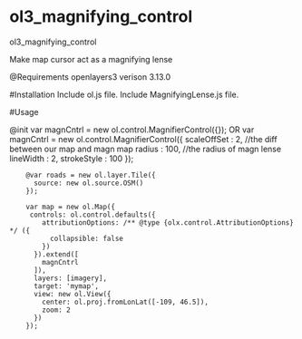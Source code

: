 # ol3_magnifying_control
ol3_magnifying_control

Make map cursor act as a magnifying lense

@Requirements
openlayers3 verison 3.13.0

#Installation
    Include ol.js file.
    Include MagnifyingLense.js file.

#Usage

@init
        var magnCntrl = new ol.control.MagnifierControl({});
        OR
        var magnCntrl = new ol.control.MagnifierControl({
        scaleOffSet : 2,     //the diff between our map and magn map
        radius      : 100,   //the radius of magn lense
        lineWidth   : 2,
        strokeStyle : 100
        });


        @var roads = new ol.layer.Tile({
          source: new ol.source.OSM()
        });
        
        var map = new ol.Map({
         controls: ol.control.defaults({
            attributionOptions: /** @type {olx.control.AttributionOptions} */ ({
              collapsible: false
            })
          }).extend([
            magnCntrl
          ]),
          layers: [imagery],
          target: 'mymap',
          view: new ol.View({
            center: ol.proj.fromLonLat([-109, 46.5]),
            zoom: 2
          })
        });